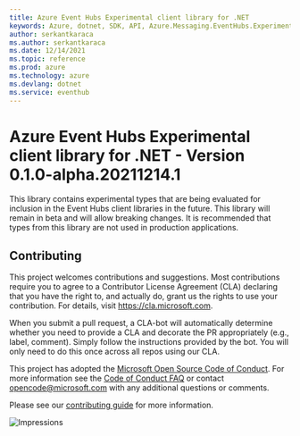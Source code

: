 ```yaml
---
title: Azure Event Hubs Experimental client library for .NET
keywords: Azure, dotnet, SDK, API, Azure.Messaging.EventHubs.Experimental, eventhub
author: serkantkaraca
ms.author: serkantkaraca
ms.date: 12/14/2021
ms.topic: reference
ms.prod: azure
ms.technology: azure
ms.devlang: dotnet
ms.service: eventhub
---
```

# Azure Event Hubs Experimental client library for .NET - Version 0.1.0-alpha.20211214.1 


This library contains experimental types that are being evaluated for inclusion in the Event Hubs client libraries in the future.  This library will remain in beta and will allow breaking changes.  It is recommended that types from this library are not used in production applications.
  
## Contributing  

This project welcomes contributions and suggestions.  Most contributions require you to agree to a Contributor License Agreement (CLA) declaring that you have the right to, and actually do, grant us the rights to use your contribution. For details, visit https://cla.microsoft.com.

When you submit a pull request, a CLA-bot will automatically determine whether you need to provide a CLA and decorate the PR appropriately (e.g., label, comment). Simply follow the instructions provided by the bot. You will only need to do this once across all repos using our CLA.

This project has adopted the [Microsoft Open Source Code of Conduct](https://opensource.microsoft.com/codeofconduct/). For more information see the [Code of Conduct FAQ](https://opensource.microsoft.com/codeofconduct/faq/) or contact [opencode@microsoft.com](mailto:opencode@microsoft.com) with any additional questions or comments.

Please see our [contributing guide](https://github.com/Azure/azure-sdk-for-net/blob/main/sdk/eventhub/Azure.Messaging.EventHubs/CONTRIBUTING.md) for more information.
  
![Impressions](https://azure-sdk-impressions.azurewebsites.net/api/impressions/azure-sdk-for-net%2Fsdk%2Feventhub%2FAzure.Messaging.EventHubs.Shared%2FREADME.png)

